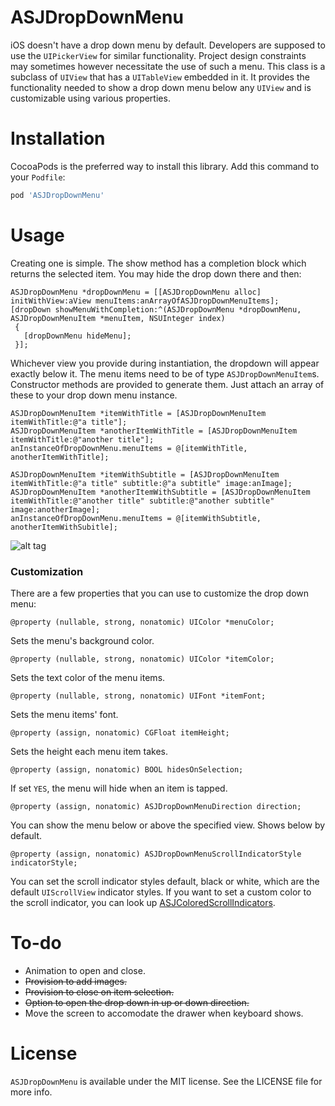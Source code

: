 # ASJDropDownMenu

iOS doesn't have a drop down menu by default. Developers are supposed to use the `UIPickerView` for similar functionality. Project design constraints may sometimes however necessitate the use of such a menu. This class is a subclass of `UIView` that has a `UITableView` embedded in it. It provides the functionality needed to show a drop down menu below any `UIView` and is customizable using various properties.

# Installation

CocoaPods is the preferred way to install this library. Add this command to your `Podfile`:

```ruby
pod 'ASJDropDownMenu'
```

# Usage

Creating one is simple. The show method has a completion block which returns the selected item. You may hide the drop down there and then:

```objc
ASJDropDownMenu *dropDownMenu = [[ASJDropDownMenu alloc] initWithView:aView menuItems:anArrayOfASJDropDownMenuItems];
[dropDown showMenuWithCompletion:^(ASJDropDownMenu *dropDownMenu, ASJDropDownMenuItem *menuItem, NSUInteger index)
 {
   [dropDownMenu hideMenu];
 }];
```

Whichever view you provide during instantiation, the dropdown will appear exactly below it. The menu items need to be of type `ASJDropDownMenuItem`s. Constructor methods are provided to generate them. Just attach an array of these to your drop down menu instance.

```objc
ASJDropDownMenuItem *itemWithTitle = [ASJDropDownMenuItem itemWithTitle:@"a title"];
ASJDropDownMenuItem *anotherItemWithTitle = [ASJDropDownMenuItem itemWithTitle:@"another title"];
anInstanceOfDropDownMenu.menuItems = @[itemWithTitle, anotherItemWithTitle];
```

```objc
ASJDropDownMenuItem *itemWithSubtitle = [ASJDropDownMenuItem itemWithTitle:@"a title" subtitle:@"a subtitle" image:anImage];
ASJDropDownMenuItem *anotherItemWithSubtitle = [ASJDropDownMenuItem itemWithTitle:@"another title" subtitle:@"another subtitle" image:anotherImage];
anInstanceOfDropDownMenu.menuItems = @[itemWithSubtitle, anotherItemWithSubitle];
```

![alt tag](Screenshot.png)

### Customization

There are a few properties that you can use to customize the drop down menu:

```objc
@property (nullable, strong, nonatomic) UIColor *menuColor;
```

Sets the menu's background color.

```objc
@property (nullable, strong, nonatomic) UIColor *itemColor;
```

Sets the text color of the menu items.

```objc
@property (nullable, strong, nonatomic) UIFont *itemFont;
```

Sets the menu items' font.

```objc
@property (assign, nonatomic) CGFloat itemHeight;
```

Sets the height each menu item takes.

```objc
@property (assign, nonatomic) BOOL hidesOnSelection;
```

If set `YES`, the menu will hide when an item is tapped.

```objc
@property (assign, nonatomic) ASJDropDownMenuDirection direction;
```

You can show the menu below or above the specified view. Shows below by default.

```objc
@property (assign, nonatomic) ASJDropDownMenuScrollIndicatorStyle indicatorStyle;
```

You can set the scroll indicator styles default, black or white, which are the default `UIScrollView` indicator styles. If you want to set a custom color to the scroll indicator, you can look up [ASJColoredScrollIndicators](https://github.com/sdpjswl/ASJColoredScrollIndicators).

# To-do

- Animation to open and close.
- ~~Provision to add images.~~
- ~~Provision to close on item selection.~~
- ~~Option to open the drop down in up or down direction.~~
- Move the screen to accomodate the drawer when keyboard shows.

# License

`ASJDropDownMenu` is available under the MIT license. See the LICENSE file for more info.
